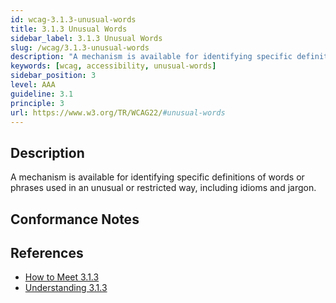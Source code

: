```yaml
---
id: wcag-3.1.3-unusual-words
title: 3.1.3 Unusual Words
sidebar_label: 3.1.3 Unusual Words
slug: /wcag/3.1.3-unusual-words
description: "A mechanism is available for identifying specific definitions of words or phrases used in an unusual or restricted way, including idioms and jargon."
keywords: [wcag, accessibility, unusual-words]
sidebar_position: 3
level: AAA
guideline: 3.1
principle: 3
url: https://www.w3.org/TR/WCAG22/#unusual-words
---
```


## Description

A mechanism is available for identifying specific definitions of words or phrases used in an unusual or restricted way, including idioms and jargon.

## Conformance Notes

<!-- Add your conformance notes and evaluation here -->

## References

- [How to Meet 3.1.3](https://www.w3.org/WAI/WCAG22/quickref/#unusual-words)
- [Understanding 3.1.3](https://www.w3.org/WAI/WCAG22/Understanding/unusual-words.html)



